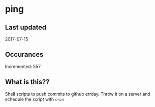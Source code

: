# ping

## Last updated
2017-07-15

## Occurances
Incremented: 557

## What is this??
Shell scripts to push commits to github errday. Throw it on a server and schedule the script with `cron`


